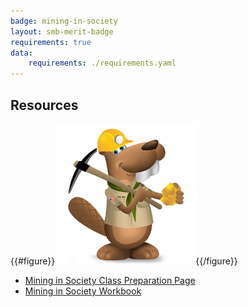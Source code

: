 ```yaml
---
badge: mining-in-society
layout: smb-merit-badge
requirements: true
data:
    requirements: ./requirements.yaml
---
```


## Resources

{{#figure}}<img src="mining-in-society-bucky.jpg" class="W(100%)" />{{/figure}}
* [Mining in Society Class Preparation Page](mining-in-society-cpp.pdf)
* [Mining in Society Workbook](mining-in-society-workbook.pdf)
